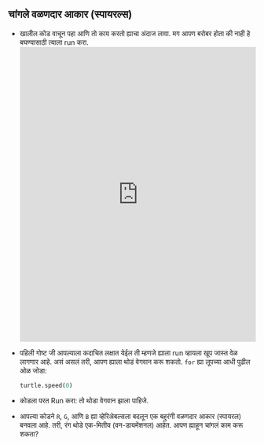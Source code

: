 ## चांगले वळणदार आकार (स्पायरल्स)

- खालील कोड वाचून पहा आणि तो काय करतो ह्याचा अंदाज लावा. मग आपण बरोबर होता की नाही हे बघण्यासाठी त्याला run करा. <iframe src="https://trinket.io/embed/python/8f98ccf1fa" width="100%" height="600" frameborder="0" marginwidth="0" marginheight="0" allowfullscreen></iframe> 

- पहिली गोष्ट जी आपल्याला कदाचित लक्षात येईल ती म्हणजे ह्याला run व्हायला खूप जास्त वेळ लागणार आहे. असं असलं तरी, आपण ह्याला थोडं वेगवान करू शकतो. `for` ह्या लूपच्या आधी पुढील ओळ जोडा:
    
    ```python
    turtle.speed(0)
    ```

- कोडला परत Run करा: तो थोडा वेगवान झाला पाहिजे.

- आपल्या कोडने `R`, `G`, आणि `B` ह्या व्हेरिअेबल्सला बदलून एक बहुरंगी वळणदार आकार (स्पायरल) बनवला आहे. तरी, रंग थोडे एक-मितीय (वन-डायमेंशनल) आहेत. आपण ह्याहून चांगलं काम करू शकता?